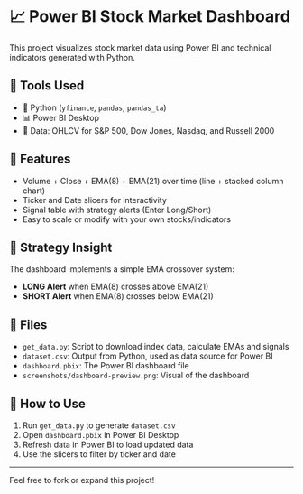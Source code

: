 # 📈 Power BI Stock Market Dashboard

This project visualizes stock market data using Power BI and technical indicators generated with Python.

## 🔧 Tools Used

- 🐍 Python (`yfinance`, `pandas`, `pandas_ta`)
- 📊 Power BI Desktop
- 📁 Data: OHLCV for S&P 500, Dow Jones, Nasdaq, and Russell 2000

## 📄 Features

- Volume + Close + EMA(8) + EMA(21) over time (line + stacked column chart)
- Ticker and Date slicers for interactivity
- Signal table with strategy alerts (Enter Long/Short)
- Easy to scale or modify with your own stocks/indicators

## 🧠 Strategy Insight

The dashboard implements a simple EMA crossover system:
- **LONG Alert** when EMA(8) crosses above EMA(21)
- **SHORT Alert** when EMA(8) crosses below EMA(21)

## 📂 Files

- `get_data.py`: Script to download index data, calculate EMAs and signals
- `dataset.csv`: Output from Python, used as data source for Power BI
- `dashboard.pbix`: The Power BI dashboard file
- `screenshots/dashboard-preview.png`: Visual of the dashboard

## 🔄 How to Use

1. Run `get_data.py` to generate `dataset.csv`
2. Open `dashboard.pbix` in Power BI Desktop
3. Refresh data in Power BI to load updated data
4. Use the slicers to filter by ticker and date

---

Feel free to fork or expand this project!
